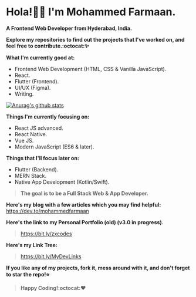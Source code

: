 # Hola!👋🏻 I'm Mohammed Farmaan.
**A Frontend Web Developer from Hyderabad, India.**

**Explore my repositories to find out the projects that I've worked on, and feel free to contribute.:octocat::sparkles:**

**What I'm currently good at:**
* Frontend Web Development (HTML, CSS & Vanilla JavaScript).
* React.
* Flutter (Frontend).
* UI/UX (Figma).
* Writing.

[![Anurag's github stats](https://github-readme-stats.vercel.app/api?username=zxcodes&show_icons=true&theme=radical)](https://github.com/anuraghazra/github-readme-stats)

**Things I'm currently focusing on:**
* React JS advanced.
* React Native.
* Vue JS.
* Modern JavaScript (ES6 & later).

**Things that I'll focus later on:**
* Flutter (Backend).
* MERN Stack.
* Native App Development (Kotlin/Swift).

>**The goal is to be a Full Stack Web & App Developer.**

**Here's my blog with a few articles which you may find helpful:**
https://dev.to/mohammedfarmaan

**Here's the link to my Personal Portfolio (old) (v3.0 in progress).** 
>https://bit.ly/zxcodes

**Here's my Link Tree:**
>https://bit.ly/MyDevLinks

**If you like any of my projects, fork it, mess around with it, and don't forget to star the repo!:star:**
>**Happy Coding!:octocat::heart:**

